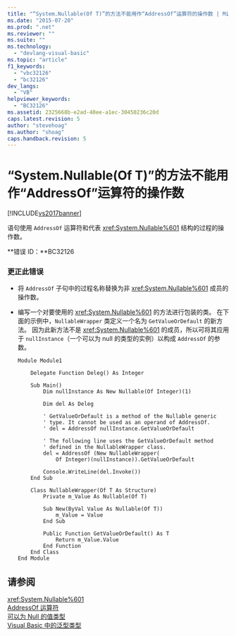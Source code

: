 ```yaml
---
title: "“System.Nullable(Of T)”的方法不能用作“AddressOf”运算符的操作数 | Microsoft Docs"
ms.date: "2015-07-20"
ms.prod: ".net"
ms.reviewer: ""
ms.suite: ""
ms.technology: 
  - "devlang-visual-basic"
ms.topic: "article"
f1_keywords: 
  - "vbc32126"
  - "bc32126"
dev_langs: 
  - "VB"
helpviewer_keywords: 
  - "BC32126"
ms.assetid: 2325668b-e2ad-40ee-a1ec-30450236c20d
caps.latest.revision: 5
author: "stevehoag"
ms.author: "shoag"
caps.handback.revision: 5
---
```

# “System.Nullable(Of T)”的方法不能用作“AddressOf”运算符的操作数
[!INCLUDE[vs2017banner](../../../visual-basic/includes/vs2017banner.md)]

语句使用 `AddressOf` 运算符和代表 <xref:System.Nullable%601> 结构的过程的操作数。  
  
 **错误 ID：**BC32126  
  
### 更正此错误  
  
-   将 `AddressOf` 子句中的过程名称替换为非 <xref:System.Nullable%601> 成员的操作数。  
  
-   编写一个对要使用的 <xref:System.Nullable%601> 的方法进行包装的类。  在下面的示例中，`NullableWrapper` 类定义一个名为 `GetValueOrDefault` 的新方法。  因为此新方法不是 <xref:System.Nullable%601> 的成员，所以可将其应用于 `nullInstance`（一个可以为 null 的类型的实例）以构成 `AddressOf` 的参数。  
  
    ```vb#  
    Module Module1  
  
        Delegate Function Deleg() As Integer  
  
        Sub Main()  
            Dim nullInstance As New Nullable(Of Integer)(1)  
  
            Dim del As Deleg  
  
            ' GetValueOrDefault is a method of the Nullable generic  
            ' type. It cannot be used as an operand of AddressOf.  
            ' del = AddressOf nullInstance.GetValueOrDefault  
  
            ' The following line uses the GetValueOrDefault method  
            ' defined in the NullableWrapper class.  
            del = AddressOf (New NullableWrapper(  
                Of Integer)(nullInstance)).GetValueOrDefault  
  
            Console.WriteLine(del.Invoke())  
        End Sub  
  
        Class NullableWrapper(Of T As Structure)  
            Private m_Value As Nullable(Of T)  
  
            Sub New(ByVal Value As Nullable(Of T))  
                m_Value = Value  
            End Sub  
  
            Public Function GetValueOrDefault() As T  
                Return m_Value.Value  
            End Function  
        End Class  
    End Module  
    ```  
  
## 请参阅  
 <xref:System.Nullable%601>   
 [AddressOf 运算符](../../../visual-basic/language-reference/operators/addressof-operator.md)   
 [可以为 Null 的值类型](../../../visual-basic/programming-guide/language-features/data-types/nullable-value-types.md)   
 [Visual Basic 中的泛型类型](../../../visual-basic/programming-guide/language-features/data-types/generic-types.md)